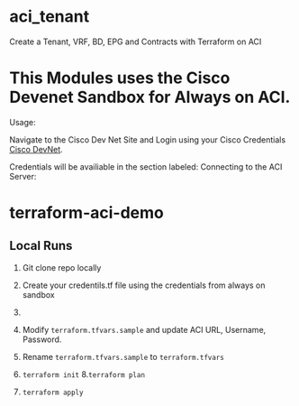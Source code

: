 # aci_tenant
Create a Tenant, VRF, BD, EPG and Contracts with Terraform on ACI

# This Modules uses the Cisco Devenet Sandbox for Always on ACI.

Usage:  

Navigate to the Cisco Dev Net Site and Login using your Cisco Credentials
[Cisco DevNet](https://https://devnetsandbox.cisco.com/RM/Topology/).

Credentials will be availiable in the section labeled:
Connecting to the ACI Server:

# terraform-aci-demo

## Local Runs
1. Git clone repo locally
2. Create your credentils.tf file using the credentials from always on sandbox


4. 
5. Modify `terraform.tfvars.sample` and update ACI URL, Username, Password.
6. Rename `terraform.tfvars.sample` to `terraform.tfvars`
7. `terraform init`
8.`terraform plan`
9. `terraform apply`
